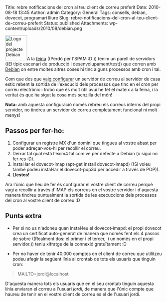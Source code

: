 Title: rebre notificacions del cron al teu client de correu preferit
Date: 2010-08-18 13:45
Author: admin
Category: General
Tags: consells, debian, dovecot, programari lliure
Slug: rebre-notificacions-del-cron-al-teu-client-de-correu-preferit
Status: published
Attachments: wp-content/uploads/2010/08/debian.png

[<img src="{static}wp-content/uploads/2010/08/debian.png" title="Debian" class="alignright size-full wp-image-983" width="70" height="80" alt="Logo del projecte Debian" />]({static}wp-content/uploads/2010/08/debian.png)A la [feina](http://www.usecm.com "Pàgina web de l'empresa on treballo") ((Perdó per l'SPAM :D )) tenim un parell de servidors ((El típic escenari de producció i desenvolupament/test)) que corren amb [Debian](http://www.debian.org/ "Pàgina web de la distribució GNU/Linux Debian") on entre moltes altres coses hi tinc alguns processos amb cron i tal.

Com que des que [vaig configurar](http://gil.badall.net/2010/06/25/configurar-un-servidor-de-correu/ "Entrada del bloc on parlo sobre com configurar el servidor de correu a Gentoo") un servidor de correu al servidor de casa estic rebent la sortida de l'execució dels processos que tinc en el cron per correu electrònic i trobo que és molt útil avui he fet el mateix a la feina, i la veritat és que ha sigut la cosa més senzilla del món!

**Nota:** amb aquesta configuració només rebreu els correus interns del propi servidor, no tindreu un servidor de correu completament funcional ni molt menys!

## Passos per fer-ho:

1.  Configurar un registre MX d'un domini que tingueu al vostre abast per poder adreçar-vos-hi per recollir el correu.
2.  Deixar tal qual està l'exim4 tal com ve per defecte a Debian (o sigui no fer res :D).
3.  Instal·lar el dovecot-imap (apt-get install dovecot-imapd) ((Si voleu també podeu instal·lar el dovecot-pop3d per accedir a través de POP)).
4.  **Llestos!**

Ara l'únic que heu de fer és configurar el vostre client de correu perquè vagi a recollir a través d'IMAP els correus en el vostre servidor i d'aquesta manera tindreu puntualment la sortida de les execuccions dels processos del cron al vostre client de correu :D

## Punts extra

- Per si no us n'adoneu quan instal·leu el dovecot-imapd: el propi dovecot crea un certificat auto-generat de manera que només fent els 4 passos de sobre ((Realment dos: el primer i el tercer,  i un només en el propi servidor.)) teniu xifratge de la connexió gratuïtament :D

<!-- -->

- Per no haver de tenir 40.000 comptes en el client de correu que utilitzeu podeu afegir la següent línia al crontab de tots els usuaris que tinguin cron:

> MAILTO=jordi@localhost

D'aquesta manera tots els usuaris que en el seu crontab tinguin aquesta línia enviaran el correu a l'usuari *jordi*, de manera que l'únic compte que haureu de tenir en el vostre client de correu és el de l'usuari jordi.
